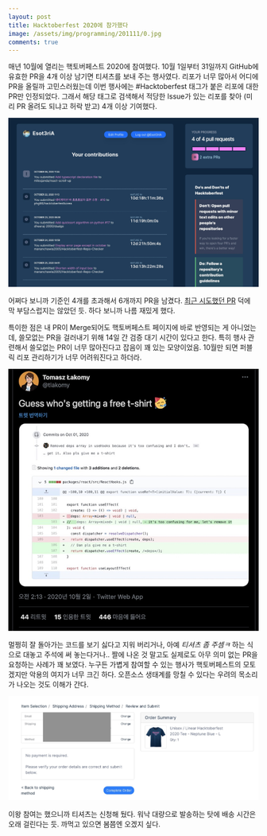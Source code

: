 ```yaml
---
layout: post
title: Hacktoberfest 2020에 참가했다
image: /assets/img/programming/201111/0.jpg
comments: true
---
```


매년 10월에 열리는 핵토버페스트 2020에 참여했다. 10월 1일부터 31일까지 GitHub에 유효한 PR을 4개 이상 남기면 티셔츠를 보내 주는 행사였다.
리포가 너무 많아서 어디에 PR을 올릴까 고민스러웠는데 이번 행사에는 #Hacktoberfest 태그가 붙은 리포에 대한 PR만 인정되었다.
그래서 해당 태그로 검색해서 적당한 Issue가 있는 리포를 찾아 (미리 PR 올려도 되냐고 허락 받고) 4개 이상 기여했다. 

![1](/assets/img/programming/201111/1.jpg)

어쩌다 보니까 기준인 4개를 초과해서 6개까지 PR을 남겼다.
[최근 시도했던 PR](/programming/2020-10-07-react-scroll-up-PR/) 덕에 막 부담스럽지는 않았던 듯. 하다 보니까 나름 재밌게 했다.

특이한 점은 내 PR이 Merge되어도 핵토버페스트 페이지에 바로 반영되는 게 아니었는데, 쓸모없는 PR을 걸러내기 위해 14일 간 검증 대기 시간이 있다고 한다.
특히 행사 관련해서 쓸모없는 PR이 너무 많아진다고 잡음이 꽤 있는 모양이었음. 10월만 되면 퍼블릭 리포 관리하기가 너무 어려워진다고 하더라.

![2](/assets/img/programming/201111/2.jpg)

멀쩡히 잘 돌아가는 코드를 보기 싫다고 지워 버리거나, 아예 _티셔츠 좀 주셈ㅋ_ 하는 식으로 대놓고 주석에 써 놓는다거나..
짤에 나온 것 말고도 실제로도 아무 의미 없는 PR을 요청하는 사례가 꽤 보였다. 
누구든 가볍게 참여할 수 있는 행사가 핵토버페스트의 모토겠지만 악용의 여지가 너무 크긴 하다. 오픈소스 생태계를 망칠 수 있다는 우려의 목소리가 나오는 것도 이해가 간다.

![3](/assets/img/programming/201111/3.jpg)

이왕 참여는 했으니까 티셔츠는 신청해 뒀다. 워낙 대량으로 발송하는 탓에 배송 시간은 오래 걸린다는 듯. 까먹고 있으면 봄쯤엔 오겠지 싶다. 

